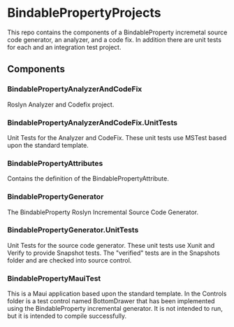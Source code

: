 # BindablePropertyProjects

This repo contains the components of a BindableProperty incremetal source code generator, an analyzer, 
and a code fix. In addition there are unit tests for each and an integration test project.

## Components

### BindablePropertyAnalyzerAndCodeFix
Roslyn Analyzer and Codefix project.

### BindablePropertyAnalyzerAndCodeFix.UnitTests
Unit Tests for the Analyzer and CodeFix. These unit tests use MSTest based upon the standard template.

### BindablePropertyAttributes
Contains the definition of the BindablePropertyAttribute.

### BindablePropertyGenerator
The BindableProperty Roslyn Incremental Source Code Generator.

### BindablePropertyGenerator.UnitTests
Unit Tests for the source code generator. These unit tests use Xunit and Verify to provide Snapshot
tests. The "verified" tests are in the Snapshots folder and are checked into source control.

### BindablePropertyMauiTest
This is a Maui application based upon the standard template. In the Controls folder is a test control
named BottomDrawer that has been implemented using the BindableProperty incremental generator. It is not 
intended to run, but it is intended to compile successfully.